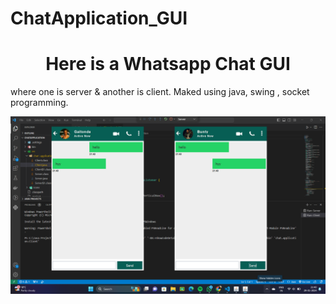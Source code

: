 # ChatApplication_GUI
<h1 align="center">Here is a Whatsapp Chat GUI</h1>
where one is server & another is client.
Maked using java, swing , socket programming.

![Output Screensot](https://github.com/gpratik143/ChatApplication-GUI/blob/master/Output_SS.png)

